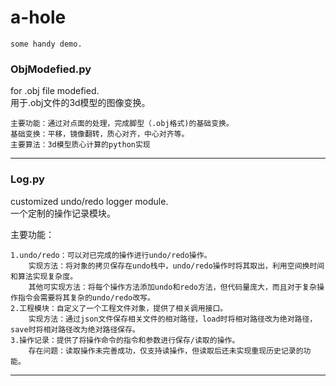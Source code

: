 # a-hole

    some handy demo.
### ObjModefied.py
for .obj file modefied.  
用于.obj文件的3d模型的图像变换。

    主要功能：通过对点面的处理，完成脚型（.obj格式)的基础变换。  
    基础变换：平移，镜像翻转，质心对齐，中心对齐等。
    主要算法：3d模型质心计算的python实现
***

### Log.py
customized undo/redo logger module.  
一个定制的操作记录模块。  

主要功能：  

    1.undo/redo：可以对已完成的操作进行undo/redo操作。  
        实现方法：将对象的拷贝保存在undo栈中，undo/redo操作时将其取出，利用空间换时间和算法实现复杂度。  
        其他可实现方法：将每个操作方法添加undo和redo方法，但代码量庞大，而且对于复杂操作指令会需要将其复杂的undo/redo改写。  
    2.工程模块：自定义了一个工程文件对象，提供了相关调用接口。  
        实现方法：通过json文件保存相关文件的相对路径，load时将相对路径改为绝对路径，save时将相对路径改为绝对路径保存。
    3.操作记录：提供了将操作命令的指令和参数进行保存/读取的操作。   
        存在问题：读取操作未完善成功，仅支持读操作，但读取后还未实现重现历史记录的功能。
***
